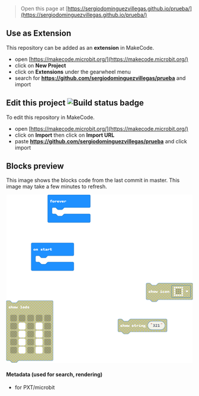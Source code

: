 
> Open this page at [https://sergiodominguezvillegas.github.io/prueba/](https://sergiodominguezvillegas.github.io/prueba/)

## Use as Extension

This repository can be added as an **extension** in MakeCode.

* open [https://makecode.microbit.org/](https://makecode.microbit.org/)
* click on **New Project**
* click on **Extensions** under the gearwheel menu
* search for **https://github.com/sergiodominguezvillegas/prueba** and import

## Edit this project ![Build status badge](https://github.com/sergiodominguezvillegas/prueba/workflows/MakeCode/badge.svg)

To edit this repository in MakeCode.

* open [https://makecode.microbit.org/](https://makecode.microbit.org/)
* click on **Import** then click on **Import URL**
* paste **https://github.com/sergiodominguezvillegas/prueba** and click import

## Blocks preview

This image shows the blocks code from the last commit in master.
This image may take a few minutes to refresh.

![A rendered view of the blocks](https://github.com/sergiodominguezvillegas/prueba/raw/master/.github/makecode/blocks.png)

#### Metadata (used for search, rendering)

* for PXT/microbit
<script src="https://makecode.com/gh-pages-embed.js"></script><script>makeCodeRender("{{ site.makecode.home_url }}", "{{ site.github.owner_name }}/{{ site.github.repository_name }}");</script>
